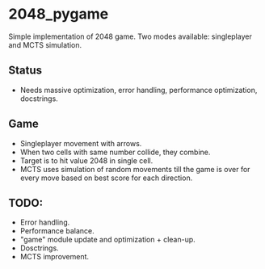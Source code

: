 # 2048_pygame

Simple implementation of 2048 game.
Two modes available: singleplayer and MCTS simulation.

## Status

-   Needs massive optimization, error handling, performance optimization, docstrings.

## Game

-   Singleplayer movement with arrows.
-   When two cells with same number collide, they combine.
-   Target is to hit value 2048 in single cell.
-   MCTS uses simulation of random movements till the game is over for every move based on best score for each direction.

## TODO:

-   Error handling.
-   Performance balance.
-   "game" module update and optimization + clean-up.
-   Dosctrings.
-   MCTS improvement.
